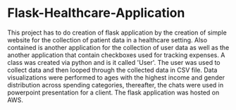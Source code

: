 # Flask-Healthcare-Application
This project has to do creation of flask application by the creation of simple website for the collection of patient data in a healthcare setting.
Also contained is another application for the collection of user data  as well as the another application that contain checkboxes used for tracking expenses.
 A class was created via python and is it called 'User'.
 The user was used to collect data and then looped through the collected data in CSV file.
 Data visualizations were performed to ages with the highest income and gender distribution across spending categories, thereafter, the chats were used in powerpoint presentation for a client.
 The flask application was hosted on AWS.
